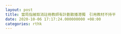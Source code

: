 ```yaml
---
layout: post
title: 當局指被取消註冊教師有計劃散播港獨　引用教材不持平
date: 2020-10-06 17:17:24.000000000 +08:00
categories: rthk
---
```




